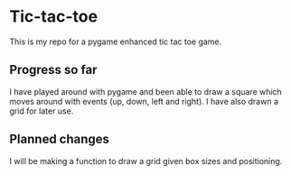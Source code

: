 # Tic-tac-toe
This is my repo for a pygame enhanced tic tac toe game.

## Progress so far
I have played around with pygame and been able to draw a square which moves around with events (up, down, left and right). I have also drawn a grid for later use.

## Planned changes
I will be making a function to draw a grid given box sizes and positioning. 
